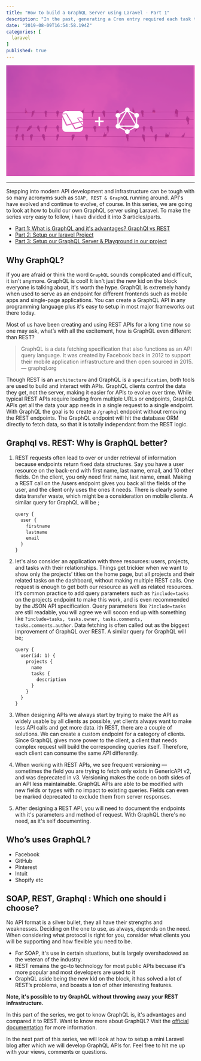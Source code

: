 ```yaml
---
title: "How to build a GraphQL Server using Laravel - Part 1"
description: "In the past, generating a Cron entry required each task to be scheduled on your server. Laravel’s task scheduling feature gives you the…"
date: "2019-08-09T16:54:58.194Z"
categories: [
  laravel
]
published: true
---
```


![](./asset-1.png)

---

Stepping into modern API development and infrastructure can be tough with so many acronyms such as `SOAP, REST & GraphQL` running around. API's have evolved and continue to evolve, of course. In this series, we are going to look at how to build our own GraphQL server using Laravel. To make the series very easy to follow, i have divided it into 3 articles/parts.

* [Part 1: What is GraphQL and it's advantages? GraphQl vs REST](/#)
* [Part 2: Setup our laravel Project](/#)
* [Part 3: Setup our GraphQL Server & Playground in our project](/#)

## Why GraphQL?
 If you are afraid or think the word `GraphQL` sounds complicated and difficult, it isn't anymore. GraphQL is cool! It isn't just the new kid on the block everyone is talking about, it's worth the hype. GraphQL is extremely handy when used to serve as an endpoint for different frontends such as mobile apps and single-page applications. You can create a GraphQL API in any programming language plus it's easy to setup in most major frameworks out there today.
  
Most of us have been creating and using REST APIs for a long time now so one may ask, what’s with all the excitement, how is GraphQL even different than REST?

> GraphQL is a data fetching specification that also functions as an API query language. It was created by Facebook back in 2012 to support their mobile application infrastructure and then open sourced in 2015.  — graphql.org

Though REST is an `architecture` and GraphQL is a `specification`, both tools are used to build and interact with APIs. 
GraphQL clients control the data they get, not the server, making it easier for APIs to evolve over time. While typical REST APIs require loading from multiple URLs or endpoints, GraphQL APIs get all the data your app needs in a single request to a single endpoint. With GraphQL the goal is to create a `/graphql` endpoint without removing the REST endpoints. The GraphQL endpoint will hit the database ORM directly to fetch data, so that it is totally independant from the REST logic.

## Graphql vs. REST: Why is GraphQL better?
1. REST requests often lead to over or under retrieval of information because endpoints return fixed data structures. Say you have a user resource on the back-end with first name, last name, email, and 10 other fields. On the client, you only need first name, last name, email. Making a REST call on the /users endpoint gives you back all the fields of the user, and the client only uses the ones it needs. There is clearly some data transfer waste, which might be a consideration on mobile clients. A similar query for GraphQL will be ;
    ```
    query {
      user {
        firstname
        lastname
        email
      }
    }
    ``` 

2. let's also consider an application with three resources: users, projects, and tasks with their relationships. Things get trickier when we want to show only the projects’ titles on the home page, but all projects and their related tasks on the dashboard, without making multiple REST calls. One request is enough to get both our resource as well as related resources. It’s common practice to add query parameters such as `?include=tasks` on the projects endpoint to make this work, and is even recommended by the JSON API specification. Query parameters like `?include=tasks` are still readable, you will agree we will sooon end up with something like `?include=tasks, tasks.owner, tasks.comments, tasks.comments.author`. Data fetching is often called out as the biggest improvement of GraphQL over REST. A similar query for GraphQL will be;
    ``` 
    query {
      user(id: 1) {
        projects {
          name
          tasks {
            description
          }
        }
      }
    }
    ``` 
3. When designing APIs we always start by trying to make the API as widely usable by all clients as possible, yet clients always want to make less API calls and get more data. ith REST, there are a couple of solutions. We can create a custom endpoint for a category of clients. Since GraphQL gives more power to the client, a client that needs complex request will build the corresponding queries itself. Therefore, each client can consume the same API differently.

4. When working with REST APIs, we see frequent versioning — sometimes the field you are trying to fetch only exists in GenericAPI v2, and was deprecated in v3. Versioning makes the code on both sides of an API less maintainable. GraphQL APIs are able to be modified with new fields or types with no impact to existing queries. Fields can even be marked deprecated to exclude them from server responses.

5. After designing a REST API, you will need to document the endpoints with it's parameters and method of request. With GraphQL there's no need, as it's self documenting.

## Who’s uses GraphQL?
- Facebook 
- GitHub
- Pinterest
- Intuit
- Shopify etc

## SOAP, REST, Graphql : Which one should i choose?
No API format is a silver bullet, they all have their strengths and weaknesses. Deciding on the one to use, as always, depends on the need. When considering what protocol is right for you, consider what clients you will be supporting and how flexible you need to be.
- For SOAP, it's use in certain situations, but is largely overshadowed as the veteran of the industry.
- REST remains the go-to technology for most public APIs becuase it's more popular and most developers are used to it
- GraphQL aside being the new kid on the block, it has solved a lot of REST’s problems, and boasts a ton of other interesting features.

**Note, it's possible to try GraphQL without throwing away your REST infrastructure.** 

In this part of the series, we got to know GraphQL is, it's advantages and compared it to REST. Want to know more about GraphQL? Visit the [official documentation](https://graphql.org/) for more information. 

In the next part of this series, we will look at how to setup a mini Laravel blog after which we will develop GraphQL APIs for. Feel free to hit me up with your views, comments or questions.



